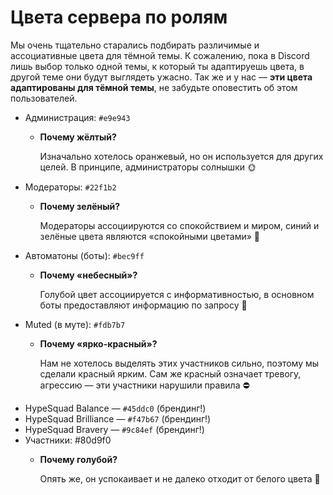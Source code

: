 # Цвета сервера по ролям

Мы очень тщательно старались подбирать различимые и ассоциативные цвета для тёмной темы. К сожалению, пока в Discord лишь выбор только одной темы, к который ты адаптируешь цвета, в другой теме они будут выглядеть ужасно. Так же и у нас — **эти цвета адаптированы для тёмной темы**, не забудьте оповестить об этом пользователей.

- Администрация: `#e9e943`
    - **Почему жёлтый?**

        Изначально хотелось оранжевый, но он используется для других целей. В принципе, администраторы солнышки 🌞
- Модераторы: `#22f1b2`
    - **Почему зелёный?**

        Модераторы ассоциируются со спокойствием и миром, синий и зелёные цвета являются «спокойными цветами» 🌻 
- Автоматоны (боты): `#bec9ff`
    - **Почему «небесный»?**

        Голубой цвет ассоциируется с информативностью, в основном боты предоставляют информацию по запросу 🤖
- Muted (в муте): `#fdb7b7`
    - **Почему «ярко-красный»?**

        Нам не хотелось выделять этих участников сильно, поэтому мы сделали красный ярким. Сам же красный означает тревогу, агрессию — эти участники нарушили правила ⛔
- HypeSquad Balance — `#45ddc0` (брендинг!)
- HypeSquad Brilliance — `#f47b67` (брендинг!)
- HypeSquad Bravery — `#9c84ef` (брендинг!)
- Участники: #80d9f0
    - **Почему голубой?**

        Опять же, он успокаивает и не далеко отходит от белого цвета 🌊